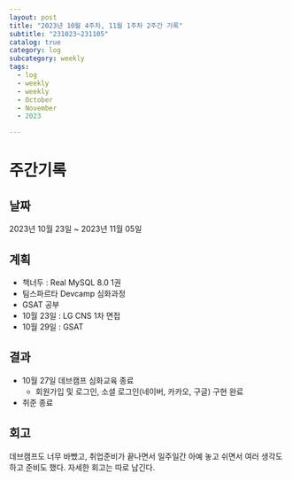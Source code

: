 ```yaml
---
layout: post
title: "2023년 10월 4주차, 11월 1주차 2주간 기록"
subtitle: "231023~231105"
catalog: true
category: log
subcategory: weekly
tags:
  - log
  - weekly
  - weekly
  - October
  - November
  - 2023

---
```


# 주간기록

## 날짜

2023년 10월 23일 ~ 2023년 11월 05일

## 계획

- 책너두 :  Real MySQL 8.0 1권
- 팀스파르타 Devcamp 심화과정
- GSAT 공부
- 10월 23일 : LG CNS 1차 면접
- 10월 29일 : GSAT

## 결과

- 10월 27일 데브캠프 심화교육 종료
  - 회원가입 및 로그인, 소셜 로그인(네이버, 카카오, 구글) 구현 완료
- 취준 종료


## 회고

데브캠프도 너무 바빴고, 취업준비가 끝나면서 일주일간 아예 놓고 쉬면서 여러 생각도 하고 준비도 했다. 자세한 회고는 따로 남긴다.